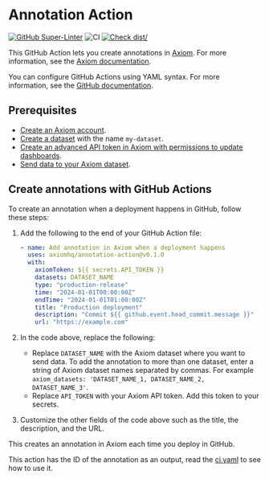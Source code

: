# Annotation Action

[![GitHub Super-Linter](https://github.com/actions/typescript-action/actions/workflows/linter.yml/badge.svg)](https://github.com/super-linter/super-linter)
![CI](https://github.com/actions/typescript-action/actions/workflows/ci.yml/badge.svg)
[![Check dist/](https://github.com/actions/typescript-action/actions/workflows/check-dist.yml/badge.svg)](https://github.com/actions/typescript-action/actions/workflows/check-dist.yml)

This GitHub Action lets you create annotations in [Axiom](https://axiom.co/). For more information, see the [Axiom documentation](https://axiom.co/docs/query-data/annotate-charts).

You can configure GitHub Actions using YAML syntax. For more information, see the [GitHub documentation](https://docs.github.com/en/actions/learn-github-actions/understanding-github-actions#create-an-example-workflow).

## Prerequisites

- [Create an Axiom account](https://app.axiom.co/).
- [Create a dataset](https://axiom.co/docs/reference/datasets) with the name `my-dataset`.
- [Create an advanced API token in Axiom with permissions to update dashboards](https://axiom.co/docs/reference/tokens).
- [Send data to your Axiom dataset](https://axiom.co/docs/send-data/ingest).

## Create annotations with GitHub Actions

To create an annotation when a deployment happens in GitHub, follow these steps:

1. Add the following to the end of your GitHub Action file:

    ```yml
    - name: Add annotation in Axiom when a deployment happens
      uses: axiomhq/annotation-action@v0.1.0
      with:
        axiomToken: ${{ secrets.API_TOKEN }}
        datasets: DATASET_NAME
        type: "production-release"
        time: "2024-01-01T00:00:00Z"                                    # optional, defaults to now
        endTime: "2024-01-01T01:00:00Z"                                 # optional, defaults to null
        title: "Production deployment"                                  # optional
        description: "Commit ${{ github.event.head_commit.message }}"   # optional
        url: "https://example.com"                                      # optional, defaults to job url
    ```

2. In the code above, replace the following:
    - Replace `DATASET_NAME` with the Axiom dataset where you want to send data. To add the annotation to more than one dataset, enter a string of Axiom dataset names separated by commas. For example `axiom_datasets: 'DATASET_NAME_1, DATASET_NAME_2, DATASET_NAME_3'`.
    - Replace `API_TOKEN` with your Axiom API token. Add this token to your secrets.

3. Customize the other fields of the code above such as the title, the description, and the URL.

This creates an annotation in Axiom each time you deploy in GitHub.

This action has the ID of the annotation as an output, read the [ci.yaml](https://github.com/axiomhq/annotation-action/blob/main/.github/workflows/ci.yml) to see how to use it.
